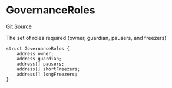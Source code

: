# GovernanceRoles
[Git Source](https://github.com/larrythecucumber321/protocol/blob/aabf2c9d4120808940fb3be9193cb66ea71ac351/contracts/interfaces/IFacadeWrite.sol)

The set of roles required (owner, guardian, pausers, and freezers)


```solidity
struct GovernanceRoles {
    address owner;
    address guardian;
    address[] pausers;
    address[] shortFreezers;
    address[] longFreezers;
}
```

